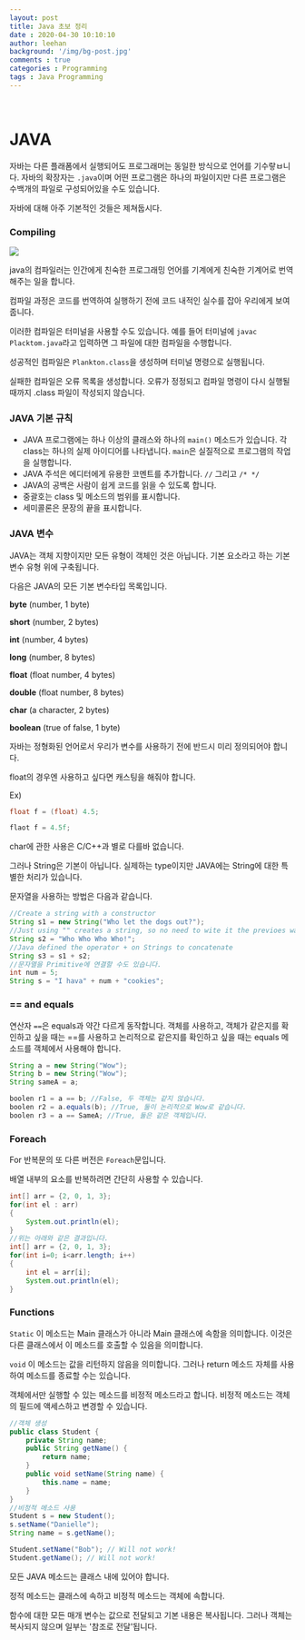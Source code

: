```yaml
---
layout: post
title: Java 초보 정리
date : 2020-04-30 10:10:10
author: leehan
background: '/img/bg-post.jpg'
comments : true
categories : Programming
tags : Java Programming
---
```




<br/>

# JAVA

자바는 다른 플래폼에서 실행되어도 프로그래머는 동일한 방식으로 언어를 기수랗ㅂ니다. 자바의 확장자는 `.java`이며 어떤 프로그램은 하나의 파일이지만 다른 프로그램은 수백개의 파일로 구성되어있을 수도 있습니다.

자바에 대해 아주 기본적인 것들은 제쳐둡시다.

### Compiling

![](https://s3.amazonaws.com/codecademy-content/courses/learn-java/revised-2019/Java+M1L1-+Compilation+Process+ART+409.png)

java의 컴파일러는 인간에게 친숙한 프로그래밍 언어를 기계에게 친숙한 기계어로 번역해주는 일을 합니다.

컴파일 과정은 코드를 번역하여 실행하기 전에 코드 내적인 실수를 잡아 우리에게 보여줍니다.

이러한 컴파일은 터미널을 사용할 수도 있습니다. 예를 들어 터미널에 `javac Placktom.java`라고 입력하면 그 파일에 대한 컴파일을 수행합니다.

성공적인 컴파일은 `Plankton.class`을 생성하며 터미널 명령으로 실행됩니다.

실패한 컴파일은 오류 목록을 생성합니다. 오류가 정정되고 컴파일 명령이 다시 실행될 때까지 .class 파일이 작성되지 않습니다.

### JAVA 기본 규칙

* JAVA 프로그램에는 하나 이상의 클래스와 하나의 `main()` 메소드가 있습니다. 각 class는 하나의 실제 아이디어를 나타냅니다. `main`은 실질적으로 프로그램의 작업을 실행합니다.
* JAVA 주석은 에디터에게 유용한 코멘트를 추가합니다. `//` 그리고 `/* */`
* JAVA의 공백은 사람이 쉽게 코드를 읽을 수 있도록 합니다.
* 중괄호는 class 및 메소드의 범위를 표시합니다.
* 세미콜론은 문장의 끝을 표시합니다.

### JAVA  변수

JAVA는 객체 지향이지만 모든 유형이 객체인 것은 아닙니다. 기본 요소라고 하는 기본 변수 유형 위에 구축됩니다.

다음은 JAVA의 모든 기본 변수타입 목록입니다.

**byte** (number, 1 byte)

**short** (number, 2 bytes)

**int** (number, 4 bytes)

**long** (number, 8 bytes)

**float** (float number, 4 bytes)

**double** (float number, 8 bytes)

**char** (a character, 2 bytes)

**boolean** (true of false, 1 byte)

자바는 정형화된 언어로서 우리가 변수를 사용하기 전에 반드시 미리 정의되어야 합니다.

float의 경우엔 사용하고 싶다면 캐스팅을 해줘야 합니다.

Ex)

```java
float f = (float) 4.5;
```

```java
flaot f = 4.5f;
```



char에 관한 사용은 C/C++과 별로 다를바 없습니다.

그러나 String은 기본이 아닙니다. 실제하는 type이지만 JAVA에는 String에 대한 특별한 처리가 있습니다.

문자열을 사용하는 방법은 다음과 같습니다.

```java
//Create a string with a constructor
String s1 = new String("Who let the dogs out?");
//Just using "" creates a string, so no need to wite it the previoes way
String s2 = "Who Who Who Who!";
//Java defined the operator + on Strings to concatenate
String s3 = s1 + s2;
//문자열을 Primitive에 연결할 수도 있습니다.
int num = 5;
String s = "I hava" + num + "cookies";
```

### == and equals

연산자 `==`은 equals과 약간 다르게 동작합니다. 객체를 사용하고, 객체가 같은지를 확인하고 싶을 때는 ==를 사용하고 논리적으로 같은지를 확인하고 싶을 때는 equals 메소드를 객체에서 사용해야 합니다.

```java
String a = new String("Wow");
String b = new String("Wow");
String sameA = a;

boolen r1 = a == b; //False, 두 객체는 같지 않습니다.
boolen r2 = a.equals(b); //True, 둘이 논리적으로 Wow로 같습니다.
boolen r3 = a == SameA; //True, 둘은 같은 객체입니다.
```

### Foreach

For 반복문의 또 다른 버전은 `Foreach`문입니다.

배열 내부의 요소를 반복하려면 간단히 사용할 수 있습니다.

```java
int[] arr = {2, 0, 1, 3};
for(int el : arr)
{
    System.out.println(el);
}
//위는 아래와 같은 결과입니다.
int[] arr = {2, 0, 1, 3};
for(int i=0; i<arr.length; i++)
{
    int el = arr[i];
    System.out.println(el);
}
```

### Functions

`Static` 이 메소드는 Main 클래스가 아니라 Main 클래스에 속함을 의미합니다. 이것은 다른 클래스에서 이 메소드를 호출할 수 있음을 의미합니다.

`void` 이 메소드는 값을 리턴하지 않음을 의미합니다. 그러나 return 메소드 자체를 사용하여 메소드를 종료할 수는 있습니다.

객체에서만 실행할 수 있는 메소드를 비정적 메소드라고 합니다. 비정적 메소드는 객체의 필드에 액세스하고 변경할 수 있습니다.

```java
//객체 생성
public class Student {
    private String name;
    public String getName() {
        return name;
    }
    public void setName(String name) {
        this.name = name;
    }
}
//비정적 메소드 사용
Student s = new Student();
s.setName("Danielle");
String name = s.getName();

Student.setName("Bob"); // Will not work!
Student.getName(); // Will not work!
```

모든 JAVA 메소드는 클래스 내에 있어야 합니다.

정적 메소드는 클래스에 속하고 비정적 메소드는 객체에 속합니다.

함수에 대한 모든 매개 변수는 값으로 전달되고 기본 내용은 복사됩니다. 그러나 객체는 복사되지 않으며 일부는 '참조로 전달'됩니다.